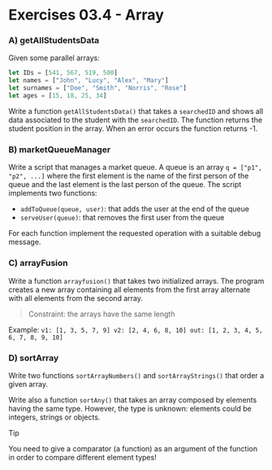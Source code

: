 # Exercises 03.4 - Array

### A) getAllStudentsData

Given some parallel arrays:

```js
let IDs = [541, 567, 519, 500]
let names = ["John", "Lucy", "Alex", "Mary"]
let surnames = ["Doe", "Smith", "Norris", "Rose"]
let ages = [15, 18, 25, 34]
```

Write a function `getAllStudentsData()` that takes a `searchedID` and shows all data associated to the student with the `searchedID`.
The function returns the student position in the array. When an error occurs the function returns -1.

### B) marketQueueManager

Write a script that manages a market queue. A queue is an array `q = ["p1", "p2", ...]` where
the first element is the name of the first person of the queue and the last element is the last person of the queue. The script
implements two functions:

* `addToQueue(queue, user)`: that adds the user at the end of the queue
* `serveUser(queue)`: that removes the first user from the queue

For each function implement the requested operation with a suitable debug message.

### C) arrayFusion

Write a function `arrayfusion()` that takes two initialized arrays. The program creates a new array containing all
elements from the first array alternate with all elements from the second array.

> Constraint: the arrays have the same length

Example:
`
v1: [1, 3, 5, 7, 9]
v2: [2, 4, 6, 8, 10]
out: [1, 2, 3, 4, 5, 6, 7, 8, 9, 10]
`

### D) sortArray

Write two functions `sortArrayNumbers()` and `sortArrayStrings()` that order a given array.

Write also a function `sortAny()` that takes an array composed by elements having the same type. However, the type is unknown:
elements could be integers, strings or objects.

> [!TIP]
> You need to give a comparator (a function) as an argument of the function in order to compare different element types!

